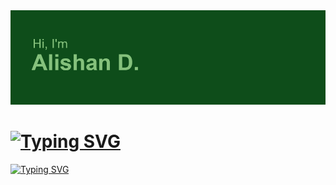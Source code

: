 <img src="header.png">
<h1><a href="https://git.io/typing-svg"><img src="https://readme-typing-svg.herokuapp.com?font=Poppins&size=40&pause=1000&color=71C17C&background=52471500&vCenter=true&width=435&lines=About+me+%F0%9F%98%8A" alt="Typing SVG" /></a></h1>
<a href="https://git.io/typing-svg"><img src="https://readme-typing-svg.herokuapp.com?font=Poppins&size=25&pause=1000&color=71C17C&background=52471500&vCenter=true&width=435&lines=+%F0%9F%8E%93+Student+of+NOSU+" alt="Typing SVG" /></a>
